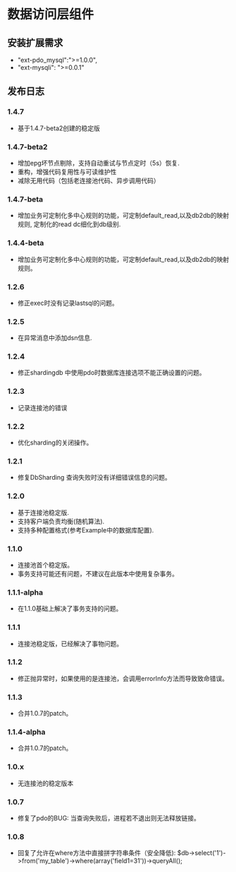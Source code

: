 数据访问层组件
============
## 安装扩展需求
* "ext-pdo_mysql":">=1.0.0",
* "ext-mysqli": ">=0.0.1"
## 发布日志
### 1.4.7
* 基于1.4.7-beta2创建的稳定版

### 1.4.7-beta2
* 增加epg坏节点剔除，支持自动重试与节点定时（5s）恢复.
* 重构，增强代码复用性与可读维护性
* 减除无用代码（包括老连接池代码、异步调用代码）

### 1.4.7-beta
* 增加业务可定制化多中心规则的功能，可定制default_read,以及db2db的映射规则, 定制化的read dc细化到db级别.

### 1.4.4-beta
* 增加业务可定制化多中心规则的功能，可定制default_read,以及db2db的映射规则。

### 1.2.6
* 修正exec时没有记录lastsql的问题。

### 1.2.5
* 在异常消息中添加dsn信息.

### 1.2.4
* 修正shardingdb 中使用pdo时数据库连接选项不能正确设置的问题。

### 1.2.3
* 记录连接池的错误

### 1.2.2
* 优化sharding的关闭操作。

### 1.2.1
* 修复DbSharding 查询失败时没有详细错误信息的问题。

### 1.2.0 
* 基于连接池稳定版.
* 支持客户端负责均衡(随机算法).
* 支持多种配置格式(参考Example中的数据库配置).

### 1.1.0
* 连接池首个稳定版。
* 事务支持可能还有问题，不建议在此版本中使用复杂事务。

### 1.1.1-alpha
* 在1.1.0基础上解决了事务支持的问题。

### 1.1.1
* 连接池稳定版，已经解决了事物问题。

### 1.1.2
* 修正抛异常时，如果使用的是连接池，会调用errorInfo方法而导致致命错误。

### 1.1.3
* 合并1.0.7的patch。

### 1.1.4-alpha
* 合并1.0.7的patch。

### 1.0.x
* 无连接池的稳定版本
### 1.0.7
* 修复了pdo的BUG: 当查询失败后，进程若不退出则无法释放链接。
### 1.0.8
* 回复了允许在where方法中直接拼字符串条件（安全降低): $db->select('1')->from('my_table')->where(array('field1=31'))->queryAll();
